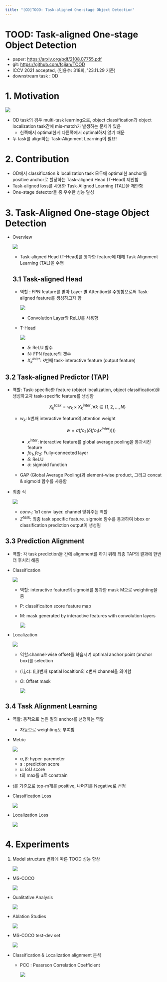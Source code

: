 ```yaml
---
title: "[OD]TOOD: Task-aligned One-stage Object Detection"
---
```

# TOOD: Task-aligned One-stage Object Detection

- paper: https://arxiv.org/pdf/2108.07755.pdf
- git: https://github.com/fcjian/TOOD
- ICCV 2021 accepted, (인용수: 318회, '23.11.29 기준)
- downstream task : OD

# 1. Motivation

![](../images/2023-11-29/image-20231129113507615.png)

- OD task의 경우 multi-task learning으로, object classification과 object localization task간에 mis-match가 발생하는 문제가 있음
  - 한쪽에서 optimal한게 다른쪽에서 optimal하지 않기 때문
- 두 task를 align하는 Task-Alignment Learning이 필요!

# 2. Contribution

- OD에서 classification & localization task 모두에 optimal한 anchor를 positive anchor로 할당하는 Task-aligned Head (T-Head) 제안함
- Task-aligned loss를 사용한 Task-Aligned Learning (TAL)을 제안함
- One-stage detector들 중 우수한 성능 달성

# 3. Task-Aligned One-stage Object Detection

- Overview

  ![](../images/2023-11-29/image-20231129121509819.png)

  - Task-aligned Head (T-Head)를 통과한 feature에 대해 Task Alignment Learning (TAL)을 수행

  ## 3.1 Task-aligned Head

  - 역할 : FPN feature를 받아 Layer 별 Attention을 수행함으로써 Task-aligned feature를 생성하고자 함

    ![](../images/2023-11-29/image-20231129122123319.png)

    - Convolution Layer와 ReLU를 사용함

  - T-Head

    ![](../images/2023-11-29/image-20231129122239134.png)

    - $\delta$: ReLU 함수
    - N: FPN feature의 갯수
    - $X^{inter}_k$: k번째 task-interactive feature (output feature)

## 3.2 Task-aligned Predictor (TAP)

- 역할: Task-specific한 feature (object localization, object classification)을 생성하고자 task-specific feature를 생성함 

  $$X^{task}_k=w_k \times X^{inter}_k, \forall k \in \{1, 2, ... , N\}$$

  - $w_k$: k번째 interactive feature의 attention weight

    $$w=\sigma(fc_2(\delta(fc_1(x^{inter}))))$$

    - $x^{inter}$: interactive feature를 global average pooling을 통과시킨 feature
    - $fc_1, fc_2$: Fully-connected layer
    - $\delta$: ReLU
    - $\sigma$: sigmoid function

  - GAP (Global Average Pooling)과 element-wise product, 그리고 concat & sigmoid 함수를 사용함

- 최종 식

  ![](../images/2023-11-29/image-20231129123052579.png)

  - $conv_1$: 1x1 conv layer. channel 맞춰주는 역할
  - $Z^{task}$: 최종 task specific feature. sigmoid 함수를 통과하여 bbox or classification prediction output이 생성됨

## 3.3 Prediction Alignment

- 역할: 각 task prediction들 간에 alignment를 하기 위해 최종 TAP의 결과에 한번 더 후처리 해줌

- Classification

  ![](../images/2023-11-29/image-20231129123709059.png)

  - 역할: interactive feature의 sigmoid를 통과한 mask M으로 weighting을 줌

  - P: classificaiton score feature map

  - M: mask generated by interactive features with convolution layers

    ![](../images/2023-11-29/image-20231129123814222.png)

- Localization

  ![](../images/2023-11-29/image-20231129123832273.png)

  - 역할:channel-wise offset를 학습시켜 optimal anchor point (anchor box)를 selection

  - (i,j,c): (i,j)번째 spatial localtion의 c번째 channel을 의미함

  - $O$: Offset mask

    ![](../images/2023-11-29/image-20231129124034728.png)

## 3.4 Task Alignment Learning

- 역할: 동적으로 높은 질의 anchor를 선정하는 역할

  - 자동으로 weighting도 부여함

- Metric

  ![](../images/2023-11-29/image-20231129124559231.png)

  - $\alpha, \beta$:  hyper-paremeter
  - s : prediction score
  - u: IoU score
  - t의 max를 u로 constrain

- t를 기준으로 top-m개를 positive, 나머지를 Negative로 선정

- Classification Loss

  ![](../images/2023-11-29/image-20231129124729518.png)

- Localization Loss

  ![](../images/2023-11-29/image-20231129124800638.png)

# 4. Experiments

1. Model structure 변화에 따른 TOOD 성능 향상

   ![](../images/2023-11-29/image-20231129124900071.png)

- MS-COCO

  ![](../images/2023-11-29/image-20231129124927041.png)

- Qualitative Analysis

  ![](../images/2023-11-29/image-20231129124950275.png)

- Ablation Studies 

  ![](../images/2023-11-29/image-20231129125035458.png)

- MS-COCO test-dev set

  ![](../images/2023-11-29/image-20231129125055781.png)

- Classification & Localization alignment 분석

  - PCC : Peasrson Correlation Coefficient

    ![](../images/2023-11-29/image-20231129125154250.png)
